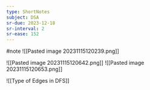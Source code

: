 ```yaml
---
type: ShortNotes
subject: DSA
sr-due: 2023-12-18
sr-interval: 2
sr-ease: 152
---
```

#note
![[Pasted image 20231115120239.png]]

![[Pasted image 20231115120642.png]]
![[Pasted image 20231115120653.png]]

![[Type of Edges in DFS]]
